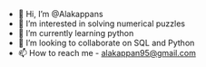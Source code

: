 - 👋 Hi, I’m @Alakappans
- 👀 I’m interested in solving numerical puzzles
- 🌱 I’m currently learning python 
- 💞️ I’m looking to collaborate on SQL and Python
- 📫 How to reach me - alakappan95@gmail.com

<!---
Alakappans/Alakappans is a ✨ special ✨ repository because its `README.md` (this file) appears on your GitHub profile.
You can click the Preview link to take a look at your changes.
--->
